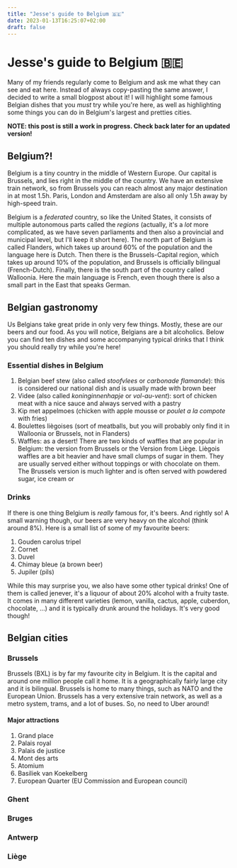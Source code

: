 ```yaml
---
title: "Jesse's guide to Belgium 🇧🇪"
date: 2023-01-13T16:25:07+02:00
draft: false
---
```



# Jesse's guide to Belgium :belgium:
Many of my friends regularly come to Belgium and ask me what they can see and eat here. Instead of always copy-pasting the same answer, I decided to write a small blogpost about it! I will highlight some famous Belgian dishes that you *must* try while you're here, as well as highlighting some things you can do in Belgium's largest and pretties cities.

**NOTE: this post is still a work in progress. Check back later for an updated version!**

## Belgium?!
Belgium is a tiny country in the middle of Western Europe. Our capital is Brussels, and lies right in the middle of the country. We have an extensive train network, so from Brussels you can reach almost any major destination in at most 1.5h. Paris, London and Amsterdam are also all only 1.5h away by high-speed train. 

Belgium is a *federated* country, so like the United States, it consists of multiple autonomous parts called the *regions* (actually, it's a *lot* more complicated, as we have seven parliaments and then also a provincial and municipal level, but I'll keep it short here). The north part of Belgium is called Flanders, which takes up around 60% of the population and the language here is Dutch. Then there is the Brussels-Capital region, which takes up around 10% of the population, and Brussels is officially bilingual (French-Dutch). Finally, there is the south part of the country called Walloonia. Here the main language is French, even though there is also a small part in the East that speaks German. 


## Belgian gastronomy
Us Belgians take great pride in only very few things. Mostly, these are our beers and our food. As you will notice, Belgians are a bit alcoholics. Below you can find ten dishes and some accompanying typical drinks that I think you should really try while you're here!

### Essential dishes in Belgium
1. Belgian beef stew (also called *stoofvlees* or *carbonade flamande*): this is considered our national dish and is usually made with brown beer
2. Videe (also called *koninginnenhapje* or *vol-au-vent*): sort of chicken meat with a nice sauce and always served with a pastry
3. Kip met appelmoes (chicken with apple mousse or *poulet a la compote* with fries)
4. Boulettes liègoises (sort of meatballs, but you will probably only find it in Walloonia or Brussels, not in Flanders)
5. Waffles: as a desert! There are two kinds of waffles that are popular in Belgium: the version from Brussels or the Version from Liège. Liègois waffles are a bit heavier and have small clumps of sugar in them. They are usually served either without toppings or with chocolate on them. The Brussels version is much lighter and is often served with powdered sugar, ice cream or 

### Drinks
If there is one thing Belgium is *really* famous for, it's beers. And rightly so! A small warning though, our beers are very heavy on the alcohol (think around 8%). Here is a small list of some of my favourite beers:

1. Gouden carolus tripel
2. Cornet
3. Duvel
4. Chimay bleue (a brown beer)
5. Jupiler (pils)


While this may surprise you, we also have some other typical drinks! One of them is called jenever, it's a liquour of about 20% alcohol with a fruity taste. It comes in many different varieties (lemon, vanilla, cactus, apple, cuberdon, chocolate, ...) and it is typically drunk around the holidays. It's very good though!

## Belgian cities

### Brussels
Brussels (BXL) is by far my favourite city in Belgium. It is the capital and around one million people call it home. It is a geographically fairly large city and it is bilingual. Brussels is home to many things, such as NATO and the European Union. Brussels has a very extensive train network, as well as a metro system, trams, and a lot of buses. So, no need to Uber around! 

#### Major attractions
1. Grand place
2. Palais royal
3. Palais de justice
4. Mont des arts
5. Atomium
6. Basiliek van Koekelberg
7. European Quarter (EU Commission and European council)

### Ghent

### Bruges

### Antwerp

### Liège